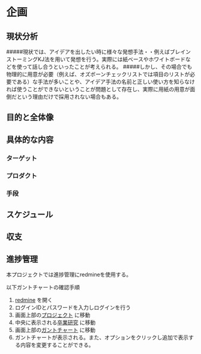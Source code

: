 # 企画

## 現状分析
#####現状では、アイデアを出したい時に様々な発想手法・・例えばブレインストーミングKJ法を用いて発想を行う。実際には紙ベースやホワイトボードなどを使って話し合うといったことが考えられる。
#####しかし、その場合でも物理的に用意が必要（例えば、オズボーンチェックリストでは項目のリストが必要である）な手法が多いことや、アイデア手法の名前と正しい使い方を知らなければ使うことができないということが問題として存在し、実際に用紙の用意が面倒だという理由だけで採用されない場合もある。

## 目的と全体像

## 具体的な内容
### ターゲット

### プロダクト

### 手段

## スケジュール


## 収支


## 進捗管理
本プロジェクトでは進捗管理にredmineを使用する。

以下ガントチャートの確認手順  
1. [redmine](http://team5.work/redmine/) を開く  
2. ログインIDとパスワードを入力しログインを行う  
3. 画面上部の[プロジェクト](http://team5.work/redmine/projects) に移動  
4. 中央に表示される[卒業研究](http://team5.work/redmine/projects/sotsuken) に移動  
5. 画面上部の[ガントチャート](http://team5.work/redmine/issues/gantt) に移動  
6. ガントチャートが表示される。また、オプションをクリックし追加で表示する内容を変更することができる。  


